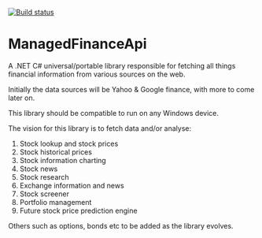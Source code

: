 [![Build status](https://ci.appveyor.com/api/projects/status/b1d2ljcekfjkb9us/branch/master?svg=true)](https://ci.appveyor.com/project/RickyGAkl/managedfinanceapi/branch/master)


# ManagedFinanceApi
A .NET C# universal/portable library responsible for fetching all things financial information from various sources on the web.

Initially the data sources will be Yahoo & Google finance, with more to come later on.

This library should be compatible to run on any Windows device.

The vision for this library is to fetch data and/or analyse:

1.	Stock lookup and stock prices
2.	Stock historical prices
3.	Stock information charting
4.	Stock news
5.	Stock research
6.	Exchange information and news
7.	Stock screener
8.	Portfolio management
9.	Future stock price prediction engine


Others such as options, bonds etc to be added as the library evolves.
